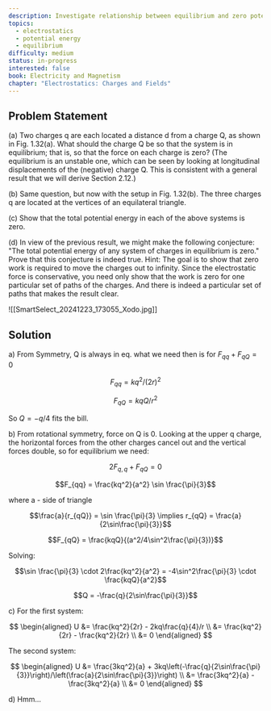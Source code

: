 ```yaml
---
description: Investigate relationship between equilibrium and zero potential energy
topics:
  - electrostatics
  - potential energy
  - equilibrium
difficulty: medium
status: in-progress
interested: false
book: Electricity and Magnetism
chapter: "Electrostatics: Charges and Fields"
---
```


## Problem Statement
(a) Two charges q are each located a distance d from a charge Q, as shown in Fig. 1.32(a). What should the charge Q be so that the system is in equilibrium; that is, so that the force on each charge is zero? (The equilibrium is an unstable one, which can be seen by looking at longitudinal displacements of the (negative) charge Q. This is consistent with a general result that we will derive Section 2.12.)

(b) Same question, but now with the setup in Fig. 1.32(b). The three charges q are located at the vertices of an equilateral triangle.

(c) Show that the total potential energy in each of the above systems is zero.

(d) In view of the previous result, we might make the following conjecture: "The total potential energy of any system of charges in equilibrium is zero." Prove that this conjecture is indeed true. Hint: The goal is to show that zero work is required to move the charges out to infinity. Since the electrostatic force is conservative, you need only show that the work is zero for one particular set of paths of the charges. And there is indeed a particular set of paths that makes the result clear.

![[SmartSelect_20241223_173055_Xodo.jpg]]

## Solution
 a) From Symmetry, Q is always in eq. what we need then is for 
$F_{qq}+F_{qQ}=0$

$$F_{qq}=kq^2/(2r)^2$$

$$F_{qQ}=kqQ/r^2$$

So $Q=-q/4$ fits the bill.

b) From rotational symmetry, force on Q is 0. Looking at the upper q charge, the horizontal forces from the other charges cancel out and the vertical forces double, so for equilibrium we need:

$$2F_{q,q} + F_{qQ} = 0$$

$$F_{qq} = \frac{kq^2}{a^2} \sin \frac{\pi}{3}$$

where a - side of triangle

$$\frac{a}{r_{qQ}} = \sin \frac{\pi}{3} \implies r_{qQ} = \frac{a}{2\sin\frac{\pi}{3}}$$

$$F_{qQ} = \frac{kqQ}{(a^2/4\sin^2\frac{\pi}{3})}$$

Solving:

$$\sin \frac{\pi}{3} \cdot 2\frac{kq^2}{a^2} = -4\sin^2\frac{\pi}{3} \cdot \frac{kqQ}{a^2}$$

$$Q = -\frac{q}{2\sin\frac{\pi}{3}}$$

c) For the first system:

$$
\begin{aligned}
U &= \frac{kq^2}{2r} - 2kq\frac{q}{4}/r \\
&= \frac{kq^2}{2r} - \frac{kq^2}{2r} \\
&= 0
\end{aligned}
$$

The second system:

$$
\begin{aligned}
U &= \frac{3kq^2}{a} + 3kq\left(-\frac{q}{2\sin\frac{\pi}{3}}\right)/\left(\frac{a}{2\sin\frac{\pi}{3}}\right) \\
&= \frac{3kq^2}{a} - \frac{3kq^2}{a} \\
&= 0
\end{aligned}
$$

d) Hmm...

